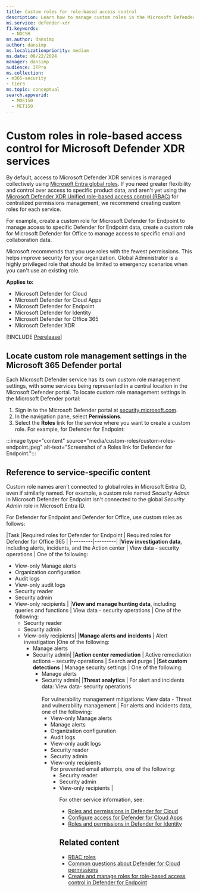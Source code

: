 ```yaml
---
title: Custom roles for role-based access control
description: Learn how to manage custom roles in the Microsoft Defender portal
ms.service: defender-xdr
f1.keywords: 
  - NOCSH
ms.author: dansimp
author: dansimp
ms.localizationpriority: medium
ms.date: 08/22/2024
manager: dansimp
audience: ITPro
ms.collection: 
- m365-security
- tier3
ms.topic: conceptual
search.appverid: 
  - MOE150
  - MET150
---
```

# Custom roles in role-based access control for Microsoft Defender XDR services

By default, access to Microsoft Defender XDR services is managed collectively using [Microsoft Entra global roles](m365d-permissions.md). If you need greater flexibility and control over access to specific product data, and aren't yet using the [Microsoft Defender XDR Unified role-based access control (RBAC)](manage-rbac.md) for centralized permissions management, we recommend creating custom roles for each service.

For example, create a custom role for Microsoft Defender for Endpoint to manage access to specific Defender for Endpoint data, create a custom role for Microsoft Defender for Office to manage access to specific email and collaboration data.

Microsoft recommends that you use roles with the fewest permissions. This helps improve security for your organization. Global Administrator is a highly privileged role that should be limited to emergency scenarios when you can't use an existing role.

**Applies to:**

- Microsoft Defender for Cloud
- Microsoft Defender for Cloud Apps
- Microsoft Defender for Endpoint
- Microsoft Defender for Identity
- Microsoft Defender for Office 365
- Microsoft Defender XDR

[!INCLUDE [Prerelease](../includes/prerelease.md)]

<a name='manage-permissions-and-roles-in-the-microsoft-365-defender-portal'></a>

## Locate custom role management settings in the Microsoft 365 Defender portal

Each Microsoft Defender service has its own custom role management settings, with some services being represented in a central location in the Microsoft Defender portal. To locate custom role management settings in the Microsoft Defender portal:

1. Sign in to the Microsoft Defender portal at [security.microsoft.com](https://security.microsoft.com).
1. In the navigation pane, select **Permissions**.
1. Select the **Roles** link for the service where you want to create a custom role. For example, for Defender for Endpoint:

  :::image type="content" source="media/custom-roles/custom-roles-endpoint.jpeg" alt-text="Screenshot of a Roles link for Defender for Endpoint.":::

## Reference to service-specific content

Custom role names aren't connected to global roles in Microsoft Entra ID, even if similarly named. For example, a custom role named *Security Admin* in Microsoft Defender for Endpoint isn't connected to the global *Security Admin* role in Microsoft Entra ID.

For Defender for Endpoint and Defender for Office, use custom roles as follows:

|Task  |Required roles for Defender for Endpoint | Required roles for Defender for Office 365 |
|---------|---------|
|**View investigation data**, including alerts, incidents, and the Action center      | View data - security operations        | One of the following: <ul><li>View-only Manage alerts<li>Organization configuration<li>Audit logs<li>View-only audit logs<li>Security reader<li>Security admin<li>View-only recipients |
|**View and manage hunting data**, including queries and functions     |    View data - security operations     | One of the following: <ul><li>Security reader<li>Security admin <li>View-only recipients|
|**Manage alerts and incidents**     | Alert investigation        |One of the following: <ul><li>Manage alerts<li>Security admin|
|**Action center remediation**     |     Active remediation actions – security operations    | Search and purge |
|**Set custom detections**     |   Manage security settings      | One of the following: <ul><li>Manage alerts<li>Security admin|
|**Threat analytics**     |   For alert and incidents data: View data- security operations <br><br>For vulnerability management mitigations: View data - Threat and vulnerability management      | For alerts and incidents data, one of the following: <ul><li>View-only Manage alerts<li>Manage alerts<li>Organization configuration<li>Audit logs<li>View-only audit logs<li>Security reader<li>Security admin<li>View-only recipients
<br>For prevented email attempts, one of the following:<ul><li>Security reader<li>Security admin<li>View-only recipients |

For other service information, see:

- [Roles and permissions in Defender for Cloud](/azure/defender-for-cloud/permissions)
- [Configure access for Defender for Cloud Apps](/defender-cloud-apps/manage-admins)
- [Roles and permissions in Defender for Identity](/defender-for-identity/role-groups)

## Related content

- [RBAC roles](/defender-office-365/migrate-to-defender-for-office-365-onboard#rbac-roles)
- [Common questions about Defender for Cloud permissions](/azure/defender-for-cloud/faq-permissions)
- [Create and manage roles for role-based access control in Defender for Endpoint](/defender-endpoint/user-roles)
